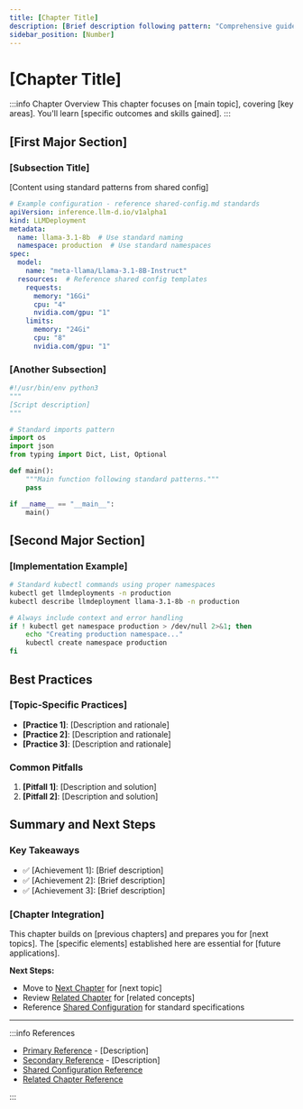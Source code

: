 ```yaml
---
title: [Chapter Title]
description: [Brief description following pattern: "Comprehensive guide to [topic], covering [key areas] and [outcome]"]
sidebar_position: [Number]
---
```


# [Chapter Title]

:::info Chapter Overview
This chapter focuses on [main topic], covering [key areas]. You'll learn [specific outcomes and skills gained].
:::

## [First Major Section]

### [Subsection Title]

[Content using standard patterns from shared config]

```yaml
# Example configuration - reference shared-config.md standards
apiVersion: inference.llm-d.io/v1alpha1
kind: LLMDeployment
metadata:
  name: llama-3.1-8b  # Use standard naming
  namespace: production  # Use standard namespaces
spec:
  model:
    name: "meta-llama/Llama-3.1-8B-Instruct"
  resources:  # Reference shared config templates
    requests:
      memory: "16Gi"
      cpu: "4"
      nvidia.com/gpu: "1"
    limits:
      memory: "24Gi"
      cpu: "8"
      nvidia.com/gpu: "1"
```

### [Another Subsection]

```python title="example-script.py" showLineNumbers
#!/usr/bin/env python3
"""
[Script description]
"""

# Standard imports pattern
import os
import json
from typing import Dict, List, Optional

def main():
    """Main function following standard patterns."""
    pass

if __name__ == "__main__":
    main()
```

## [Second Major Section]

### [Implementation Example]

```bash
# Standard kubectl commands using proper namespaces
kubectl get llmdeployments -n production
kubectl describe llmdeployment llama-3.1-8b -n production

# Always include context and error handling
if ! kubectl get namespace production > /dev/null 2>&1; then
    echo "Creating production namespace..."
    kubectl create namespace production
fi
```

## Best Practices

### [Topic-Specific Practices]

- **[Practice 1]**: [Description and rationale]
- **[Practice 2]**: [Description and rationale]
- **[Practice 3]**: [Description and rationale]

### Common Pitfalls

1. **[Pitfall 1]**: [Description and solution]
2. **[Pitfall 2]**: [Description and solution]

## Summary and Next Steps

### Key Takeaways

- ✅ [Achievement 1]: [Brief description]
- ✅ [Achievement 2]: [Brief description]  
- ✅ [Achievement 3]: [Brief description]

### [Chapter Integration]

This chapter builds on [previous chapters] and prepares you for [next topics]. The [specific elements] established here are essential for [future applications].

**Next Steps:**

- Move to [Next Chapter](./##-next-chapter.md) for [next topic]
- Review [Related Chapter](./##-related-chapter.md) for [related concepts]
- Reference [Shared Configuration](./appendix/shared-config.md) for standard specifications

---

:::info References

- [Primary Reference](https://example.com) - [Description]
- [Secondary Reference](https://example.com) - [Description]
- [Shared Configuration Reference](./appendix/shared-config.md)
- [Related Chapter Reference](./##-related-chapter.md)

:::

<!--
TEMPLATE USAGE NOTES:
1. Replace all [bracketed] placeholders with actual content
2. Ensure all code examples use standard naming from shared-config.md
3. Include practical, runnable examples
4. Add cross-references to related chapters
5. Validate with scripts before committing:
   - scripts/validate-model-names.sh
   - scripts/validate-resource-specs.sh  
   - scripts/validate-namespaces.sh
   - scripts/check-shared-config-refs.sh
-->